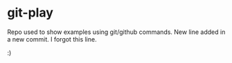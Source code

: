 # git-play
Repo used to show examples using git/github commands.
New line added in a new commit.
I forgot this line.

:)
